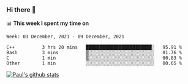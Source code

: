 ### Hi there 👋

📊 **This week I spent my time on**
<!--START_SECTION:waka-->
```text
Week: 03 December, 2021 - 09 December, 2021

C++          3 hrs 20 mins   ████████████████████████░   95.91 % 
Bash         3 mins          ▒░░░░░░░░░░░░░░░░░░░░░░░░   01.76 % 
C            1 min           ▒░░░░░░░░░░░░░░░░░░░░░░░░   00.83 % 
Other        1 min           ░░░░░░░░░░░░░░░░░░░░░░░░░   00.65 % 
```
<!--END_SECTION:waka-->


[![Paul's github stats](https://github-readme-stats.vercel.app/api?username=mickeyouyou&theme=dracula&show_icons=true)](https://github.com/anuraghazra/github-readme-stats)
